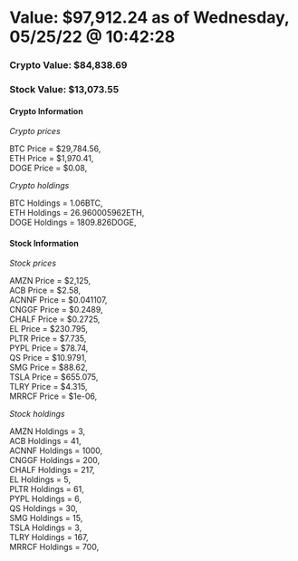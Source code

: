 # Value: $97,912.24 as of Wednesday, 05/25/22 @ 10:42:28 

### Crypto Value: $84,838.69

### Stock Value: $13,073.55

#### Crypto Information 
*Crypto prices* 

BTC Price = $29,784.56,  
ETH Price = $1,970.41,  
DOGE Price = $0.08,  


*Crypto holdings* 

BTC Holdings = 1.06BTC,  
ETH Holdings = 26.960005962ETH,  
DOGE Holdings = 1809.826DOGE,  


#### Stock Information 

*Stock prices* 

AMZN Price = $2,125,  
ACB Price = $2.58,  
ACNNF Price = $0.041107,  
CNGGF Price = $0.2489,  
CHALF Price = $0.2725,  
EL Price = $230.795,  
PLTR Price = $7.735,  
PYPL Price = $78.74,  
QS Price = $10.9791,  
SMG Price = $88.62,  
TSLA Price = $655.075,  
TLRY Price = $4.315,  
MRRCF Price = $1e-06,  


*Stock holdings* 

AMZN Holdings = 3,  
ACB Holdings = 41,  
ACNNF Holdings = 1000,  
CNGGF Holdings = 200,  
CHALF Holdings = 217,  
EL Holdings = 5,  
PLTR Holdings = 61,  
PYPL Holdings = 6,  
QS Holdings = 30,  
SMG Holdings = 15,  
TSLA Holdings = 3,  
TLRY Holdings = 167,  
MRRCF Holdings = 700,  


